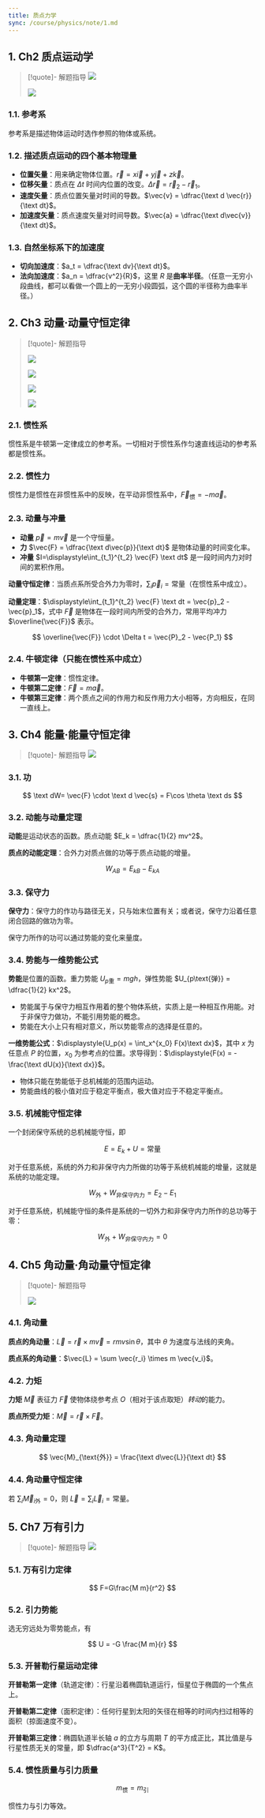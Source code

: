 ```yaml
---
title: 质点力学
sync: /course/physics/note/1.md
---
```


## 1. Ch2 质点运动学

> [!quote]- 解题指导
> ![](https://static.memset0.cn/img/v6/2024/03/27/Isak2CEz.png)
>
> ![](https://static.memset0.cn/img/v6/2024/03/27/JaqDCOx1.png)

### 1.1. 参考系

参考系是描述物体运动时选作参照的物体或系统。

### 1.2. 描述质点运动的四个基本物理量

- **位置矢量**：用来确定物体位置。$\vec{r} = x\vec{i} + y \vec{j} + z \vec{k}$。
- **位移矢量**：质点在 $\Delta t$ 时间内位置的改变。$\Delta \vec{r} = \vec{r}_2 - \vec{r}_1$。
- **速度矢量**：质点位置矢量对时间的导数。$\vec{v} = \dfrac{\text d \vec{r}}{\text dt}$。
- **加速度矢量**：质点速度矢量对时间导数。$\vec{a} = \dfrac{\text d\vec{v}}{\text dt}$。

### 1.3. 自然坐标系下的加速度

- **切向加速度**：$a_t = \dfrac{\text dv}{\text dt}$。
- **法向加速度**：$a_n = \dfrac{v^2}{R}$，这里 $R$ 是**曲率半径**。（任意一无穷小段曲线，都可以看做一个圆上的一无穷小段圆弧，这个圆的半径称为曲率半径。）

## 2. Ch3 动量·动量守恒定律

> [!quote]- 解题指导
>
> ![](https://static.memset0.cn/img/v6/2024/03/27/7y9h5z1j.png)
>
> ![](https://static.memset0.cn/img/v6/2024/03/27/VJuEPio4.png)
>
> ![](https://static.memset0.cn/img/v6/2024/03/27/P4sz2F0T.png)
>
> ![](https://static.memset0.cn/img/v6/2024/03/27/gyUwPtzv.png)

### 2.1. 惯性系

惯性系是牛顿第一定律成立的参考系。一切相对于惯性系作匀速直线运动的参考系都是惯性系。

### 2.2. 惯性力

惯性力是惯性在非惯性系中的反映，在平动非惯性系中，$\vec{F}_{\text{惯}} = - m\vec{a}$。

### 2.3. 动量与冲量

- **动量** $\vec{p} = m \vec{v}$ 是一个守恒量。
- **力** $\vec{F} = \dfrac{\text d\vec{p}}{\text dt}$ 是物体动量的时间变化率。
- **冲量** $I=\displaystyle\int_{t_1}^{t_2} \vec{F} \text dt$ 是一段时间内力对时间的累积作用。

**动量守恒定律**：当质点系所受合外力为零时，$\displaystyle\sum_i \vec{p}_i = \text{常量}$（在惯性系中成立）。

**动量定理**：$\displaystyle\int_{t_1}^{t_2} \vec{F} \text dt = \vec{p}_2 - \vec{p}_1$，式中 $\vec{F}$ 是物体在一段时间内所受的合外力，常用平均冲力 $\overline{\vec{F}}$ 表示。

$$
\overline{\vec{F}} \cdot \Delta t = \vec{P}_2 - \vec{P_1}
$$

### 2.4. 牛顿定律（只能在惯性系中成立）

- **牛顿第一定律**：惯性定律。
- **牛顿第二定律**：$\vec{F} = m \vec{a}$。
- **牛顿第三定律**：两个质点之间的作用力和反作用力大小相等，方向相反，在同一直线上。

## 3. Ch4 能量·能量守恒定律

> [!quote]- 解题指导
> ![](https://static.memset0.cn/img/v6/2024/03/27/DPfsXTwq.png)

### 3.1. 功

$$
\text dW= \vec{F} \cdot \text d \vec{s} = F\cos \theta \text ds
$$

### 3.2. 动能与动量定理

**动能**是运动状态的函数。质点动能 $E_k = \dfrac{1}{2} mv^2$。

**质点的动能定理**：合外力对质点做的功等于质点动能的增量。

$$
W_{AB} = E_{kB} - E_{kA}
$$

### 3.3. 保守力

**保守力**：保守力的作功与路径无关，只与始末位置有关；或者说，保守力沿着任意闭合回路的做功为零。

保守力所作的功可以通过势能的变化来量度。

### 3.4. 势能与一维势能公式

**势能**是位置的函数。重力势能 $U_{p\text{重}} = mgh$，弹性势能 $U_{p\text{弹}} = \dfrac{1}{2} kx^2$。

- 势能属于与保守力相互作用着的整个物体系统，实质上是一种相互作用能。对于非保守力做功，不能引用势能的概念。
- 势能在大小上只有相对意义，所以势能零点的选择是任意的。

**一维势能公式**：$\displaystyle{U_p(x) = \int_x^{x_0} F(x)\text dx}$，其中 $x$ 为任意点 $P$ 的位置，$x_0$ 为参考点的位置。求导得到：$\displaystyle{F(x) = - \frac{\text dU(x)}{\text dx}}$。

- 物体只能在势能低于总机械能的范围内运动。
- 势能曲线的极小值对应于稳定平衡点，极大值对应于不稳定平衡点。

### 3.5. 机械能守恒定律

一个封闭保守系统的总机械能守恒，即

$$
E=E_k+U=\text{常量}
$$

对于任意系统，系统的外力和非保守内力所做的功等于系统机械能的增量，这就是系统的功能定理。

$$
W_\text{外} + W_{\text{非保守内力}} = E_2 - E_1
$$

对于任意系统，机械能守恒的条件是系统的一切外力和非保守内力所作的总功等于零：

$$
W_\text{外} +W_{\text{非保守内力}} = 0
$$

## 4. Ch5 角动量·角动量守恒定律

> [!quote]- 解题指导
>
> ![](https://static.memset0.cn/img/v6/2024/03/27/jmJcMMNJ.png)

### 4.1. 角动量

**质点的角动量**：$\vec{L} = \vec{r} \times m \vec{v} = r m v \sin \theta$，其中 $\theta$ 为速度与法线的夹角。

**质点系的角动量**：$\vec{L} = \sum \vec{r_i} \times m \vec{v_i}$。

### 4.2. 力矩

**力矩** $\vec{M}$ 表征力 $\vec{F}$ 使物体绕参考点 $O$（相对于该点取矩）*转动*的能力。

**质点所受力矩**：$\vec{M} = \vec{r} \times \vec{F}$。

### 4.3. 角动量定理

$$
\vec{M}_{\text{外}} = \frac{\text d\vec{L}}{\text dt}
$$

### 4.4. 角动量守恒定律

若 $\displaystyle{\sum_i \vec{M}_{i\text{外}} = 0}$，则 $\vec{L} = \displaystyle\sum_i \vec{L}_i = \text{常量}$。

## 5. Ch7 万有引力

> [!quote]- 解题指导
> ![](https://static.memset0.cn/img/v6/2024/03/27/dLREVtf2.png)

### 5.1. 万有引力定律

$$
F=G\frac{M m}{r^2}
$$

### 5.2. 引力势能

选无穷远处为零势能点，有

$$
U = -G \frac{M m}{r}
$$

### 5.3. 开普勒行星运动定律

**开普勒第一定律**（轨道定律）：行星沿着椭圆轨道运行，恒星位于椭圆的一个焦点上。

**开普勒第二定律**（面积定律）：任何行星到太阳的矢径在相等的时间内扫过相等的面积（掠面速度不变）。

**开普勒第三定律**：椭圆轨道半长轴 $a$ 的立方与周期 $T$ 的平方成正比，其比值是与行星性质无关的常量，即 $\dfrac{a^3}{T^2} = K$。

### 5.4. 惯性质量与引力质量

$$
m_{\text{惯}} = m_{\text{引}}
$$

惯性力与引力等效。
